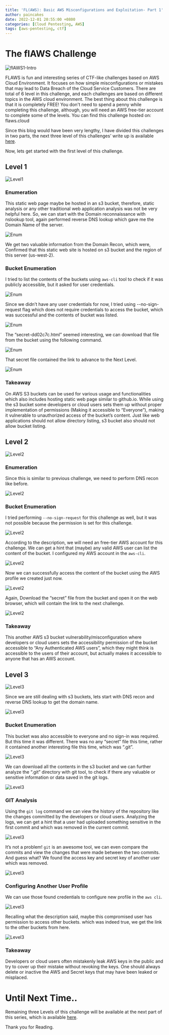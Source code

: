 ```yaml
---
title: 'FL(AWS): Basic AWS Misconfigurations and Exploitation- Part 1'
author: paincakes
date: 2022-12-01 20:55:00 +0800
categories: [Cloud Pentesting, AWS]
tags: [aws-pentesting, ctf]
---
```


# The flAWS Challenge

![flAWS1-Intro](https://paincakes.sirv.com/Images/flaws/1.png)

FLAWS is fun and interesting series of CTF-like challenges based on AWS Cloud Environment. It focuses on how simple misconfigurations or mistakes that may lead to Data Breach of the Cloud Service Customers. There are total of 6 level in this challenge, and each challenges are based on different topics in the AWS cloud environment. The best thing about this challenge is that it is completely FREE! You don't need to spend a penny while completing this challenge, although, you will need an AWS free-tier account to complete some of the levels. You can find this challenge hosted on: flaws.cloud

Since this blog would have been very lengthy, I have divided this challenges in two parts, the next three level of this challenges’ write up is available [here](/posts/flaws-part-2).

Now, lets get started with the first level of this challenge.

## Level 1
![Level1](https://paincakes.sirv.com/Images/flaws/2.png)

### Enumeration
This static web page maybe be hosted in an s3 bucket, therefore, static analysis or any other traditional web application analysis was not be very helpful here. So, we can start with the Domain reconnaissance with nslookup tool, again performed reverse DNS lookup which gave me the Domain Name of the server.

![Enum](https://paincakes.sirv.com/Images/flaws/3.png)

We get two valuable information from the Domain Recon, which were, Confirmed that this static web site is hosted on s3 bucket and the region of this server (us-west-2).

### Bucket Enumeration

I tried to list the contents of the buckets using `aws-cli` tool to check if it was publicly accessible, but it asked for user credentials.

![Enum](https://paincakes.sirv.com/Images/flaws/4.png)

Since we didn’t have any user credentials for now, I tried using --no-sign-request flag which does not require credentials to access the bucket, which was successful and the contents of bucket was listed.

![Enum](https://paincakes.sirv.com/Images/flaws/5.png)

The “secret-dd02c7c.html” seemed interesting, we can download that file from the bucket using the following command.

![Enum](https://paincakes.sirv.com/Images/flaws/6.png)

That secret file contained the link to advance to the Next Level.

![Enum](https://paincakes.sirv.com/Images/flaws/7.png)

### Takeaway
On AWS S3 buckets can be used for various usage and functionalities which also includes hosting static web page similar to github.io. While using the s3 bucket some developers or cloud users sets them up without proper implementation of permissions (Making it accessible to “Everyone”), making it vulnerable to unauthorized access of the bucket’s content. Just like web applications should not allow directory listing, s3 bucket also should not allow bucket listing.


## Level 2

![Level2](https://paincakes.sirv.com/Images/flaws/9.png)
### Enumeration
Since this is similar to previous challenge, we need to perform DNS recon like before.

![Level2](https://paincakes.sirv.com/Images/flaws/10.png)

### Bucket Enumeration
I tried performing `--no-sign-request` for this challenge as well, but it was not possible because the permission is set for this challenge.

![Level2](https://paincakes.sirv.com/Images/flaws/11.png)

According to the description, we will need an free-tier AWS account for this challenge. We can get a hint that (maybe) any valid AWS user can list the content of the bucket. I configured my AWS account in the `aws-cli`.

![Level2](https://paincakes.sirv.com/Images/flaws/12.png)


Now we can successfully access the content of the bucket using the AWS profile we created just now.

![Level2](https://paincakes.sirv.com/Images/flaws/13.png)


Again, Download the “secret” file from the bucket and open it on the web browser, which will contain the link to the next challenge.

![Level2](https://paincakes.sirv.com/Images/flaws/14.png)

### Takeaway
This another AWS s3 bucket vulnerability/misconfiguration where developers or cloud users sets the accessibility permission of the bucket accessible to “Any Authenticated AWS users”, which they might think is accessible to the users of their account, but actually makes it accessible to anyone that has an AWS account.

## Level 3
![Level3](https://paincakes.sirv.com/Images/flaws/15.png)

Since we are still dealing with s3 buckets, lets start with DNS recon and reverse DNS lookup to get the domain name.

![Level3](https://paincakes.sirv.com/Images/flaws/16.png)

### Bucket Enumeration
This bucket was also accessible to everyone and no sign-in was required. But this time it was different. There was no any “secret” file this time, rather it contained another interesting file this time, which was “.git”.

![Level3](https://paincakes.sirv.com/Images/flaws/17.png)

We can download all the contents in the s3 bucket and we can further analyze the “.git” directory with git tool, to check if there any valuable or sensitive information or data saved in the git logs.


![Level3](https://paincakes.sirv.com/Images/flaws/18.png)

### GIT Analysis
Using the `git log` command we can view the history of the repository like the changes committed by the developers or cloud users. Analyzing the logs, we can get a hint that a user had uploaded something sensitive in the first commit and which was removed in the current commit.

![Level3](https://paincakes.sirv.com/Images/flaws/19.png)

It’s not a problem! `git` is an awesome tool, we can even compare the commits and view the changes that were made between the two commits. And guess what? We found the access key and secret key of another user which was removed.

![Level3](https://paincakes.sirv.com/Images/flaws/20.png)

### Configuring Another User Profile
We can use those found credentials to configure new profile in the `aws cli`.

![Level3](https://paincakes.sirv.com/Images/flaws/21.png)

Recalling what the description said, maybe this compromised user has permission to access other buckets. which was indeed true, we get the link to the other buckets from here.

![Level3](https://paincakes.sirv.com/Images/flaws/22.png)


### Takeaway
Developers or cloud users often mistakenly leak AWS keys in the public and try to cover up their mistake without revoking the keys. One should always delete or inactive the AWS and Secret keys that may have been leaked or misplaced.

# Until Next Time..

Remaining three Levels of this challenge will be available at the next part of this series, which is available [here](/posts/flaws-part-2).

Thank you for Reading.